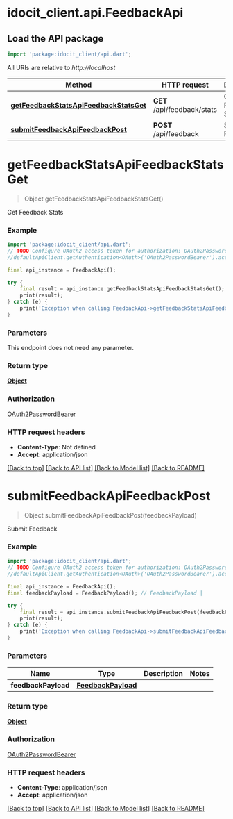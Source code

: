 # idocit_client.api.FeedbackApi

## Load the API package
```dart
import 'package:idocit_client/api.dart';
```

All URIs are relative to *http://localhost*

Method | HTTP request | Description
------------- | ------------- | -------------
[**getFeedbackStatsApiFeedbackStatsGet**](FeedbackApi.md#getfeedbackstatsapifeedbackstatsget) | **GET** /api/feedback/stats | Get Feedback Stats
[**submitFeedbackApiFeedbackPost**](FeedbackApi.md#submitfeedbackapifeedbackpost) | **POST** /api/feedback | Submit Feedback


# **getFeedbackStatsApiFeedbackStatsGet**
> Object getFeedbackStatsApiFeedbackStatsGet()

Get Feedback Stats

### Example
```dart
import 'package:idocit_client/api.dart';
// TODO Configure OAuth2 access token for authorization: OAuth2PasswordBearer
//defaultApiClient.getAuthentication<OAuth>('OAuth2PasswordBearer').accessToken = 'YOUR_ACCESS_TOKEN';

final api_instance = FeedbackApi();

try {
    final result = api_instance.getFeedbackStatsApiFeedbackStatsGet();
    print(result);
} catch (e) {
    print('Exception when calling FeedbackApi->getFeedbackStatsApiFeedbackStatsGet: $e\n');
}
```

### Parameters
This endpoint does not need any parameter.

### Return type

[**Object**](Object.md)

### Authorization

[OAuth2PasswordBearer](../README.md#OAuth2PasswordBearer)

### HTTP request headers

 - **Content-Type**: Not defined
 - **Accept**: application/json

[[Back to top]](#) [[Back to API list]](../README.md#documentation-for-api-endpoints) [[Back to Model list]](../README.md#documentation-for-models) [[Back to README]](../README.md)

# **submitFeedbackApiFeedbackPost**
> Object submitFeedbackApiFeedbackPost(feedbackPayload)

Submit Feedback

### Example
```dart
import 'package:idocit_client/api.dart';
// TODO Configure OAuth2 access token for authorization: OAuth2PasswordBearer
//defaultApiClient.getAuthentication<OAuth>('OAuth2PasswordBearer').accessToken = 'YOUR_ACCESS_TOKEN';

final api_instance = FeedbackApi();
final feedbackPayload = FeedbackPayload(); // FeedbackPayload | 

try {
    final result = api_instance.submitFeedbackApiFeedbackPost(feedbackPayload);
    print(result);
} catch (e) {
    print('Exception when calling FeedbackApi->submitFeedbackApiFeedbackPost: $e\n');
}
```

### Parameters

Name | Type | Description  | Notes
------------- | ------------- | ------------- | -------------
 **feedbackPayload** | [**FeedbackPayload**](FeedbackPayload.md)|  | 

### Return type

[**Object**](Object.md)

### Authorization

[OAuth2PasswordBearer](../README.md#OAuth2PasswordBearer)

### HTTP request headers

 - **Content-Type**: application/json
 - **Accept**: application/json

[[Back to top]](#) [[Back to API list]](../README.md#documentation-for-api-endpoints) [[Back to Model list]](../README.md#documentation-for-models) [[Back to README]](../README.md)

